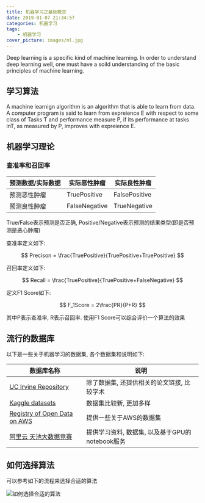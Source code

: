 ```yaml
---
title: 机器学习之基础概念
date: 2019-01-07 21:34:57
categories: 机器学习
tags:
    - 机器学习
cover_picture: images/ml.jpg
---
```


<script type="text/javascript" src="https://cdnjs.cloudflare.com/ajax/libs/mathjax/2.7.4/MathJax.js?config=default"></script>

Deep learning is a specific kind of machine learning. In order to understand deep learning well, one must have a soild understanding of the basic principles of machine learning.


学习算法
----------

A machine learnign algorithm is an algorithm that is able to learn from data. A computer program is said to learn from expreience E with respect to some class of Tasks T and performance measure P, if its performance at tasks inT, as measured by P, improves with expreience E.

机器学习理论
----------------

### 查准率和召回率

预测数据/实际数据 | 实际恶性肿瘤	| 实际良性肿瘤
----------------|-----------------|-------------------------
预测恶性肿瘤 	 | TruePositive	   | FalsePositive
预测良性肿瘤	 | FalseNegative	| TrueNegative


True/False表示预测是否正确, Positive/Negative表示预测的结果类型(即是否预测是恶心肿瘤)

查准率定义如下:

$$ Precison = \frac{TruePositive}{TruePositive+TruePositive} $$

召回率定义如下:

$$ Recall = \frac{TruePositive}{TruePositive+FalseNegative} $$

定义F1 Score如下:

$$ F_1Score = 2\frac{PR}{P+R} $$

其中P表示查准率, R表示召回率. 使用F1 Score可以综合评价一个算法的效果




流行的数据库
------------------------

以下是一些关于机器学习的数据集, 各个数据集和说明如下:

数据库名称                                                        | 说明
-----------------------------------------------------------------|------------------------------
[UC Irvine Repository](http://archive.ics.uci.edu/ml/index.php)  | 除了数据集, 还提供相关的论文链接, 比较学术
[Kaggle datasets](https://www.kaggle.com/datasets)               | 数据集比较新, 更加多样
[Registry of Open Data on AWS](https://registry.opendata.aws/)   | 提供一些关于AWS的数据集
[阿里云 天池大数据竞赛](https://tianchi.aliyun.com/home/)          | 提供学习资料, 数据集, 以及基于GPU的notebook服务



如何选择算法
----------------

可以参考如下的流程来选择合适的算法

![如何选择合适的算法](/images/ml/ml_map.png)
